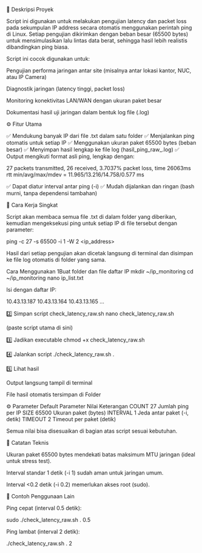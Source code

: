 🧩 Deskripsi Proyek

Script ini digunakan untuk melakukan pengujian latency dan packet loss pada sekumpulan IP address secara otomatis menggunakan perintah ping di Linux.
Setiap pengujian dikirimkan dengan beban besar (65500 bytes) untuk mensimulasikan lalu lintas data berat, sehingga hasil lebih realistis dibandingkan ping biasa.

Script ini cocok digunakan untuk:

Pengujian performa jaringan antar site (misalnya antar lokasi kantor, NUC, atau IP Camera)

Diagnostik jaringan (latency tinggi, packet loss)

Monitoring konektivitas LAN/WAN dengan ukuran paket besar

Dokumentasi hasil uji jaringan dalam bentuk log file (.log)

⚙️ Fitur Utama

✅ Mendukung banyak IP dari file .txt dalam satu folder
✅ Menjalankan ping otomatis untuk setiap IP
✅ Menggunakan ukuran paket 65500 bytes (beban besar)
✅ Menyimpan hasil lengkap ke file log (hasil_ping_raw_<timestamp>.log)
✅ Output mengikuti format asli ping, lengkap dengan:

27 packets transmitted, 26 received, 3.7037% packet loss, time 26063ms
rtt min/avg/max/mdev = 11.965/13.216/14.758/0.577 ms


✅ Dapat diatur interval antar ping (-i)
✅ Mudah dijalankan dan ringan (bash murni, tanpa dependensi tambahan)

🧠 Cara Kerja Singkat

Script akan membaca semua file .txt di dalam folder yang diberikan,
kemudian mengeksekusi ping untuk setiap IP di file tersebut dengan parameter:

ping -c 27 -s 65500 -i 1 -W 2 <ip_address>


Hasil dari setiap pengujian akan dicetak langsung di terminal dan disimpan ke file log otomatis di folder yang sama.

Cara Menggunakan
1️Buat folder dan file daftar IP
mkdir ~/ip_monitoring
cd ~/ip_monitoring
nano ip_list.txt


Isi dengan daftar IP:

10.43.13.187
10.43.13.164
10.43.13.165
...

2️⃣ Simpan script check_latency_raw.sh
nano check_latency_raw.sh


(paste script utama di sini)

3️⃣ Jadikan executable
chmod +x check_latency_raw.sh

4️⃣ Jalankan script
./check_latency_raw.sh .

5️⃣ Lihat hasil

Output langsung tampil di terminal

File hasil otomatis tersimpan di Folder

⚙️ Parameter Default
Parameter	Nilai	Keterangan
COUNT	27	Jumlah ping per IP
SIZE	65500	Ukuran paket (bytes)
INTERVAL	1	Jeda antar paket (-i, detik)
TIMEOUT	2	Timeout per paket (detik)

Semua nilai bisa disesuaikan di bagian atas script sesuai kebutuhan.

🧭 Catatan Teknis

Ukuran paket 65500 bytes mendekati batas maksimum MTU jaringan (ideal untuk stress test).

Interval standar 1 detik (-i 1) sudah aman untuk jaringan umum.

Interval <0.2 detik (-i 0.2) memerlukan akses root (sudo).

🧰 Contoh Penggunaan Lain

Ping cepat (interval 0.5 detik):

sudo ./check_latency_raw.sh . 0.5


Ping lambat (interval 2 detik):

./check_latency_raw.sh . 2
